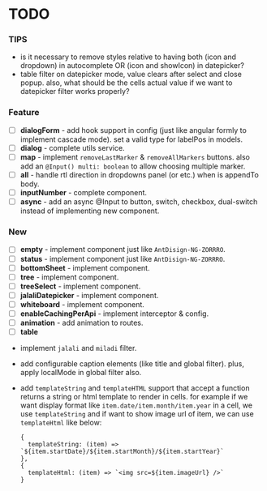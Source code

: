 # TODO

### TIPS
- is it necessary to remove styles relative to having both (icon and dropdown) in autocomplete OR (icon and showIcon) in datepicker?
- table filter on datepicker mode, value clears after select and close popup. also, what should be the cells actual value if we want to datepicker filter works properly? 

### Feature

- [ ] **dialogForm** - add hook support in config (just like angular formly to implement cascade mode). set a valid type
  for labelPos in models.
- [ ] **dialog** - complete utils service.
- [ ] **map** - implement `removeLastMarker` & `removeAllMarkers` buttons. also add an `@Input() multi: boolean` to
  allow choosing multiple marker.
- [ ] **all** - handle rtl direction in dropdowns panel (or etc.) when is appendTo body.
- [ ] **inputNumber** - complete component.
- [ ] **async** - add an async @Input to button, switch, checkbox, dual-switch instead of implementing new component.

### New

- [ ] **empty** - implement component just like `AntDisign-NG-ZORRRO`.
- [ ] **status** - implement component just like `AntDisign-NG-ZORRRO`.
- [ ] **bottomSheet** - implement component.
- [ ] **tree** - implement component.
- [ ] **treeSelect** - implement component.
- [ ] **jalaliDatepicker** - implement component.
- [ ] **whiteboard** - implement component.
- [ ] **enableCachingPerApi** - implement interceptor & config.
- [ ] **animation** - add animation to routes.
- [ ] **table** 
- implement `jalali` and `miladi` filter. 
- add configurable caption elements (like title and global filter). plus, apply localMode in global filter also.
- add `templateString` and `templateHTML` support that accept a function returns a string or html template to render in cells.
  for example if we want display format like `item.date/item.month/item.year` in a cell, we use
  `templateString` and if want to show image url of item, we can use `templateHtml` like below:

  ```
  {
    templateString: (item) => `${item.startDate}/${item.startMonth}/${item.startYear}`
  },
  { 
    templateHtml: (item) => `<img src=${item.imageUrl} />`
  }
  ```
  
